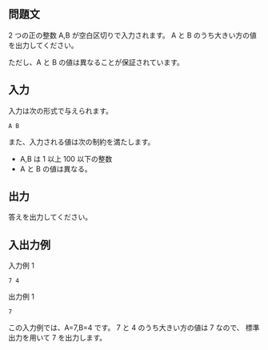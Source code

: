 ## 問題文

2 つの正の整数 A,B が空白区切りで入力されます。 A と B のうち大きい方の値を出力してください。

ただし、A と B の値は異なることが保証されています。

## 入力

入力は次の形式で与えられます。

```text
A B
```

また、入力される値は次の制約を満たします。

- A,B は 1 以上 100 以下の整数
- A と B の値は異なる。

## 出力

答えを出力してください。

## 入出力例

入力例 1

```text
7 4
```

出力例 1

```text
7
```

この入力例では、A=7,B=4 です。
7 と 4 のうち大きい方の値は 7 なので、 標準出力を用いて 7 を出力します。
